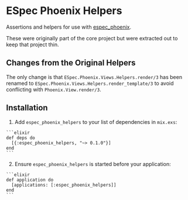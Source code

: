 # ESpec Phoenix Helpers

Assertions and helpers for use with [espec_phoenix](https://github.com/antonmi/espec_phoenix).

These were originally part of the core project but were extracted out to keep that project thin.

## Changes from the Original Helpers

The only change is that `ESpec.Phoenix.Views.Helpers.render/3` has been renamed to `ESpec.Phoenix.Views.Helpers.render_template/3` to avoid conflicting with `Phoenix.View.render/3`.

## Installation

  1. Add `espec_phoenix_helpers` to your list of dependencies in `mix.exs`:

    ```elixir
    def deps do
      [{:espec_phoenix_helpers, "~> 0.1.0"}]
    end
    ```

  2. Ensure `espec_phoenix_helpers` is started before your application:

    ```elixir
    def application do
      [applications: [:espec_phoenix_helpers]]
    end
    ```
